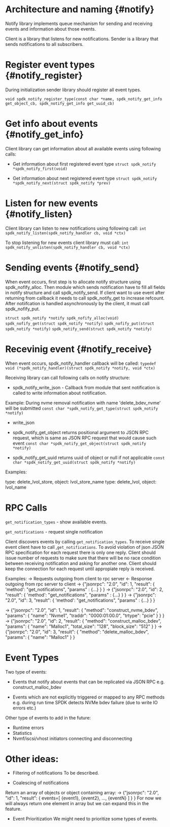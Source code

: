 # Architecture and naming {#notify}
Notify library implements queue mechanism for sending and receiving events and information about those events.

Client is a library that listens for new notifications.
Sender is a library that sends notifications to all subscribers.

# Register event types {#notify_register}

During initialization sender library should register all event types.

`void spdk_notify_register_type(const char *name, spdk_notify_get_info get_object_cb, spdk_notify_get_info get_uuid_cb)`

# Get info about events {#notify_get_info}

Client library can get information about all available events using following calls:

- Get information about first registered event type
`struct spdk_notify *spdk_notify_first(void)`

- Get information about next registered event type
`struct spdk_notify *spdk_notify_next(struct spdk_notify *prev)`

# Listen for new events {#notify_listen}

Client library can listen to new notifications using following call:
`int spdk_notify_listen(spdk_notify_handler cb, void *ctx)`

To stop listening for new events client library must call:
`int spdk_notify_unlisten(spdk_notify_handler cb, void *ctx)`

# Sending events {#notify_send}

When event occurs, first step is to allocate notify structure using spdk_nofify_alloc. Then module which sends notification have to fill all fields in notify structure and call spdk_notify_send.
If client want to use event after returning from callback it needs to call spdk_notify_get to increase refcount. After notiifcation is handled asynchronously by the client, it must call spdk_nofify_put.

`struct spdk_notify *notify spdk_nofify_alloc(void)`
`spdk_nofify_get(struct spdk_notify *notify)`
`spdk_nofify_put(struct spdk_notify *notify)`
`spdk_notify_send(struct spdk_notify *notify)`

# Recevinig event {#notify_receive}

When event occurs, spdk_notify_handler callback will be called:
`typedef void (*spdk_notify_handler)(struct spdk_notify *notify, void *ctx)`

Receiving library can call following calls on notify structure:

- spdk_notify_write_json - Callback from module that sent notification is called to write information about notification.

Example:
During nvme removal notification with name 'delete_bdev_nvme' will be submitted
`const char *spdk_notify_get_type(struct spdk_notify *notify)`

- write_json 

- spdk_notify_get_object returns positional argument to JSON RPC request, which is same as JSON RPC request that would cause such event
`const char *spdk_notify_get_object(struct spdk_notify *notify)`

- spdk_notify_get_uuid returns uuid of object or null if not applicable
`const char *spdk_notify_get_uuid(struct spdk_notify *notify)`

Examples:

type: delete_lvol_store, object: lvol_store_name
type: delete_lvol, object: lvol_name

RPC Calls
================

`get_notification_types` - show available events.

`get_notifications` - request single notification

Client discovers events by calling `get_notification_types`. To receive single event client have to call ,`get_notifications`.
To avoid violation of json JSON RPC specification for each request there is only one reply. Client should issue number of requests to make sure that there will be no race condition between receiving notification and asking for another one.
Client should keep the connection for each request until appropiate reply is received.

Examples:
-> Requests outgoing from client to rpc server
<- Response outgoing from rpc server to client
-> {"jsonrpc": "2.0", "id": 1, "result": { 'method': "get_notifications", "params"  : {...} } }
-> {"jsonrpc": "2.0", "id": 2, "result": { 'method': "get_notifications", "params"  : {...} } }
-> {"jsonrpc": "2.0", "id": 3, "result": { 'method': "get_notifications", "params"  : {...} } }

-> {"jsonrpc": "2.0", "id": 1, "result": { "method": "construct_nvme_bdev", "params": { "name": "Nvme1", "traddr": "0000:01:00.0", "trtype": "pcie" } } }
-> {"jsonrpc": "2.0", "id": 2, "result": {  "method": "construct_malloc_bdev", "params": { "name": "Malloc1", "total_size": "128", "block_size": "512" } }
-> {"jsonrpc": "2.0", "id": 3, "result": {  "method": "delete_malloc_bdev", "params": { "name": "Malloc1" } }

Event Types
========

Two type of events:
- Events that notify about events that can be replicated via JSON RPC
  e.g. construct_malloc_bdev

- Events which are not explicitly triggered or mapped to any RPC methods
  e.g. during run time SPDK detects NVMe bdev failure (due to write IO errors etc.)

Other type of events to add in the future:
- Runtime errors
- Statistics
- Nvmf/iscsi/vhost initiators connecting and disconnecting

Other ideas:
============

- Filtering of notifications
To be described.

- Coalescing of notifications

Return an array of objects or object containing array:
  -> {"jsonrpc": "2.0", "id": 1, "result": { events=[ {event1}, {event2}, ..., {eventN} ] } }
For now we will always return one element in array but we can expand this in the feature.

- Event Prioritization
We might need to prioritize some types of events. 
